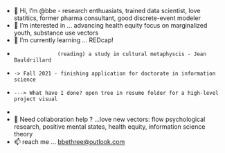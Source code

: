 - 👋 Hi, I’m @bbe  - research enthuasiats, trained data scientist, love statitics, former pharma consultant, good discrete-event modeler
- 👀 I’m interested in ... advancing health equity focus on marginalized youth, substance use  vectors  
- 🌱 I’m currently learning ... REDcap! 
-                   (reading) a study in cultural metaphyscis - Jean Bauldrillard
-     -> Fall 2021 - finishing application for doctorate in information science
-     ---> What have I done? open tree in resume folder for a high-level project visual
-     
- 💞️ Need collaboration help ? ...love new vectors: flow psychological research, positive mental states, health equity, information science theory  
- 📫 reach me ... bbethree@outlook.com 

<!---
bbe2/bbe2 is a ✨ special ✨ repository because its `README.md` (this file) appears on your GitHub profile.
You can click the Preview link to take a look at your changes.
--->
